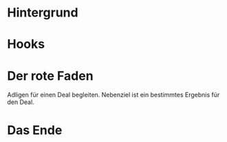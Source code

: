 # Hintergrund



# Hooks



# Der rote Faden

Adligen für einen Deal begleiten. Nebenziel ist ein bestimmtes Ergebnis für den Deal.

# Das Ende